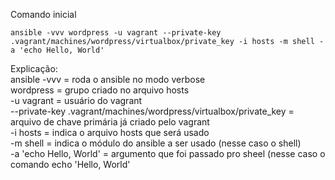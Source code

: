 Comando inicial
```
ansible -vvv wordpress -u vagrant --private-key .vagrant/machines/wordpress/virtualbox/private_key -i hosts -m shell -a 'echo Hello, World'
```
Explicação:  
ansible -vvv = roda o ansible no modo verbose  
wordpress = grupo criado no arquivo hosts  
-u vagrant = usuário do vagrant  
--private-key .vagrant/machines/wordpress/virtualbox/private_key = arquivo de chave primária já criado pelo vagrant  
-i hosts =  indica o arquivo hosts que será usado  
-m shell = indica o módulo do ansible a ser usado (nesse caso o shell)  
-a 'echo Hello, World' = argumento que foi passado pro sheel (nesse caso o comando echo 'Hello, World'  

